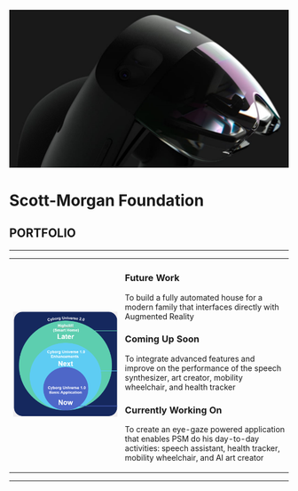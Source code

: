 ![Slide 1 BG](images/roadmap-slide1-bg.png)

# Scott-Morgan Foundation
## PORTFOLIO

<hr>

<table>
<tr width=100%>
<td width=40%>

![Slide 2 Scope Diagram](images/roadmap-slide2-scope.png)

</td>
<td width=60%>
  
### Future Work
To build a fully automated house for a modern family that interfaces directly with Augmented Reality
  
### Coming Up Soon
To integrate advanced features and improve on the performance of the speech synthesizer, art creator, mobility wheelchair, and health tracker 

### Currently Working On
To create an eye-gaze powered application that enables PSM do his day-to-day activities: speech assistant, health tracker, mobility wheelchair, and AI art creator

</td>
</tr>
</table>

<hr>

